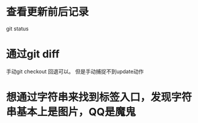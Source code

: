 # 查看更新前后记录
git status

# 通过git diff
手动git checkout 回退可以。
但是手动捕捉不到update动作

# 想通过字符串来找到标签入口，发现字符串基本上是图片，QQ是魔鬼